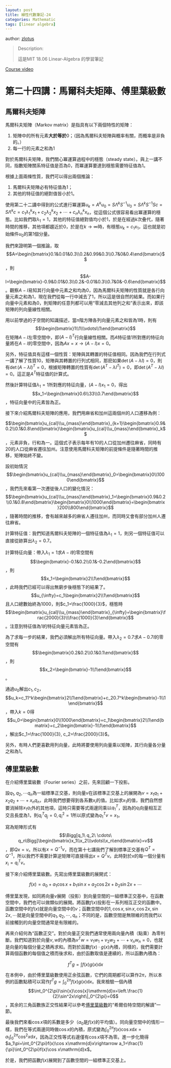 ```yaml
---
layout: post
title: 線性代數筆記-24
categories: Mathematic
tags: [linear algebra]
---
```


author: [zlotus](https://github.com/zlotus/notes-linear-algebra)

> Description:
>
> 這是MIT 18.06 Linear-Algebra 的學習筆記	

[Course video](https://www.youtube.com/watch?v=QVKj3LADCnA&list=PLE7DDD91010BC51F8&index=25&ab_channel=MITOpenCourseWare)

<!-- more -->

# 第二十四講：馬爾科夫矩陣、傅里葉級數

## 馬爾科夫矩陣

馬爾科夫矩陣（Markov matrix）是指具有以下兩個特性的矩陣：

1. 矩陣中的所有元素**大於等於**$0$；（因為馬爾科夫矩陣與概率有關，而概率是非負的。）
2. 每一行的元素之和為$1$

對於馬爾科夫矩陣，我們關心冪運算過程中的穩態（steady state）。與上一講不同，指數矩陣關系特征值是否為$0$，而冪運算要達到穩態需要特征值為$1$。

根據上面兩條性質，我們可以得出兩個推論：

1. 馬爾科夫矩陣必有特征值為$1$；
2. 其他的特征值的絕對值皆小於$1$。

使用第二十二講中得到的公式進行冪運算$u_k=A^ku_0=S\Lambda^kS^{-1}u_0=S\Lambda^kS^{-1}Sc=S\Lambda^kc=c_1\lambda_1^kx_1+c_2\lambda_2^kx_2+\cdots+c_n\lambda_n^kx_n$，從這個公式很容易看出冪運算的穩態。比如我們取$\lambda_1=1$，其他的特征值絕對值均小於$1$，於是在經過$k$次叠代，隨著時間的推移，其他項都趨近於$0$，於是在$k\to\infty$時，有穩態$u_k=c_1x_1$，這也就是初始條件$u_0$的第$1$個分量。

我們來證明第一個推論，取$$A=\begin{bmatrix}0.1&0.01&0.3\\0.2&0.99&0.3\\0.7&0&0.4\end{bmatrix}$$，則$$A-I=\begin{bmatrix}-0.9&0.01&0.3\\0.2&-0.01&0.3\\0.7&0&-0.6\end{bmatrix}$$。觀察$A-I$易知其行向量中元素之和均為$0$，因為馬爾科夫矩陣的性質就是各行向量元素之和為$1$，現在我們從每一行中減去了$1$，所以這是很自然的結果。而如果行向量中元素和為$0$，則矩陣的任意列都可以用“零減去其他列之和”表示出來，即該矩陣的列向量線性相關。

用以前學過的子空間的知識描述，當$n$階方陣各列向量元素之和皆為$1$時，則有$$\begin{bmatrix}1\\1\\\vdots\\1\end{bmatrix}$$在矩陣$A-I$左零空間中，即$(A-I)^T$行向量線性相關。而$A$特征值$1$所對應的特征向量將在$A-I$的零空間中，因為$Ax=x\rightarrow(A-I)x=0$。

另外，特征值具有這樣一個性質：矩陣與其轉置的特征值相同。因為我們在行列式一講了解了性質10，矩陣與其轉置的行列式相同，那麽如果$\det(A-\lambda I)=0$，則有$\det(A-\lambda I)^T=0$，根據矩陣轉置的性質有$\det(A^T-\lambda I^T)=0$，即$\det(A^T-\lambda I)=0$。這正是$A^T$特征值的計算式。

然後計算特征值$\lambda_1=1$所對應的特征向量，$(A-I)x_1=0$，得出$$x_1=\begin{bmatrix}0.6\\33\\0.7\end{bmatrix}$$，特征向量中的元素皆為正。

接下來介紹馬爾科夫矩陣的應用，我們用麻省和加州這兩個州的人口遷移為例：

$$\begin{bmatrix}u_{cal}\\u_{mass}\end{bmatrix}_{k+1}\begin{bmatrix}0.9&0.2\\0.1&0.8\end{bmatrix}\begin{bmatrix}u_{cal}\\u_{mass}\end{bmatrix}_k$$，元素非負，行和為一。這個式子表示每年有$10%$的人口從加州遷往麻省，同時有$20%$的人口從麻省遷往加州。注意使用馬爾科夫矩陣的前提條件是隨著時間的推移，矩陣始終不變。

設初始情況$$\begin{bmatrix}u_{cal}\\u_{mass}\end{bmatrix}_0=\begin{bmatrix}0\\1000\end{bmatrix}$$，我們先來看第一次遷徙後人口的變化情況：$$\begin{bmatrix}u_{cal}\\u_{mass}\end{bmatrix}_1=\begin{bmatrix}0.9&0.2\\0.1&0.8\end{bmatrix}\begin{bmatrix}0\\1000\end{bmatrix}=\begin{bmatrix}200\\800\end{bmatrix}$$，隨著時間的推移，會有越來越多的麻省人遷往加州，而同時又會有部分加州人遷往麻省。

計算特征值：我們知道馬爾科夫矩陣的一個特征值為$\lambda_1=1$，則另一個特征值可以直接從跡算出$\lambda_2=0.7$。

計算特征向量：帶入$\lambda_1=1$求$A-I$的零空間有$$\begin{bmatrix}-0.1&0.2\\0.1&-0.2\end{bmatrix}$$，則$$x_1=\begin{bmatrix}2\\1\end{bmatrix}$$，此時我們已經可以得出無窮步後穩態下的結果了。$$u_{\infty}=c_1\begin{bmatrix}2\\1\end{bmatrix}$$且人口總數始終為$1000$，則$c_1=\frac{1000}{3}$，穩態時$$\begin{bmatrix}u_{cal}\\u_{mass}\end{bmatrix}_{\infty}=\begin{bmatrix}\frac{2000}{3}\\\frac{1000}{3}\end{bmatrix}$$。注意到特征值為$1$的特征向量元素皆為正。

為了求每一步的結果，我們必須解出所有特征向量。帶入$\lambda_2=0.7$求$A-0.7I$的零空間有$$\begin{bmatrix}0.2&0.2\\0.1&0.1\end{bmatrix}$$，則$$x_2=\begin{bmatrix}-1\\1\end{bmatrix}$$。

通過$u_0$解出$c_1, c_2$，$$u_k=c_11^k\begin{bmatrix}2\\1\end{bmatrix}+c_20.7^k\begin{bmatrix}-1\\1\end{bmatrix}$$，帶入$k=0$得$$u_0=\begin{bmatrix}0\\1000\end{bmatrix}=c_1\begin{bmatrix}2\\1\end{bmatrix}+c_2\begin{bmatrix}-1\\1\end{bmatrix}$$，解出$c_1=\frac{1000}{3}, c_2=\frac{2000}{3}$。

另外，有時人們更喜歡用列向量，此時將要使用列向量乘以矩陣，其行向量各分量之和為$1$。

## 傅里葉級數

在介紹傅里葉級數（Fourier series）之前，先來回顧一下投影。

設$q_1,q_2,\cdots q_n$為一組標準正交基，則向量$v$在該標準正交基上的展開為$v=x_1q_1+x_2q_2+\cdots+x_nq_n$，此時我們想要得到各系數$x_i$的值。比如求$x_1$的值，我們自然想要消掉除$x_1q_1$外的其他項，這時只需要等式兩邊同乘以$q_1^T$，因為的$q_i$向量相互正交且長度為$1$，則$q_i^Tq_j=0, q_i^2=1$所以原式變為$q_1^Tv=x_1$。

寫為矩陣形式有$$\Bigg[q_1\ q_2\ \cdots\ q_n\Bigg]\begin{bmatrix}x_1\\x_2\\\vdots\\x_n\end{bmatrix}=v$$，即$Qx=v$。所以有$x=Q^{-1}v$，而在第十七講我們了解到標準正交基有$Q^T=Q^{-1}$，所以我們不需要計算逆矩陣可直接得出$x=Q^Tv$。此時對於$x$的每一個分量有$x_i=q_i^Tv$。

接下來介紹傅里葉級數。先寫出傅里葉級數的展開式：

$$
f(x)=a_0+a_1\cos x+b_1\sin x+a_2\cos 2x+b_2\sin 2x+\cdots
$$

傅里葉发現，如同將向量$v$展開（投影）到向量空間的一組標準正交基中，在函數空間中，我們也可以做類似的展開。將函數$f(x)$投影在一系列相互正交的函數中。函數空間中的$f(x)$就是向量空間中的$v$；函數空間中的$1,\cos x,\sin x,\cos 2x,\sin 2x,\cdots$就是向量空間中的$q_1,q_2,\cdots,q_n$；不同的是，函數空間是無限維的而我們以前接觸到的向量空間通常是有限維的。

再來介紹何為“函數正交”。對於向量正交我們通常使用兩向量內積（點乘）為零判斷。我們知道對於向量$v,w$的內積為$v^Tw=v_1w_1+v_2w_2+\cdots+v_nw_n=0$，也就是向量的每個分量之積再求和。而對於函數$f(x)\cdot g(x)$內積，同樣的，我們需要計算兩個函數的每個值之積而後求和，由於函數取值是連續的，所以函數內積為：

$$f^Tg=\int f(x)g(x)\mathrm{d}x$$

在本例中，由於傅里葉級數使用正余弦函數，它們的周期都可以算作$2\pi$，所以本例的函數點積可以寫作$f^Tg=\int_0^{2\pi}f(x)g(x)\mathrm{d}x$。我來檢驗一個內積$$\int_0^{2\pi}\sin{x}\cos{x}\mathrm{d}x=\left.\frac{1}{2}\sin^2x\right\|_0^{2\pi}=0$$，其余的三角函數族正交性結果可以參考[傅里葉級數](https://zh.wikipedia.org/wiki/%E5%82%85%E9%87%8C%E5%8F%B6%E7%BA%A7%E6%95%B0)的“希爾伯特空間的解讀”一節。

最後我們來看$\cos x$項的系數是多少（$a_0$是$f(x)$的平均值）。同向量空間中的情形一樣，我們在等式兩邊同時做$\cos x$的內積，原式變為$\int_0^{2\pi}f(x)\cos x\mathrm{d}x=a_1\int_0^{2\pi}\cos^2x\mathrm{d}x$，因為正交性等式右邊僅有$\cos x$項不為零。進一步化簡得$a_1\pi=\int_0^{2\pi}f(x)\cos x\mathrm{d}x\rightarrow a_1=\frac{1}{\pi}\int_0^{2\pi}f(x)\cos x\mathrm{d}x$。

於是，我們把函數$f(x)$展開到了函數空間的一組標準正交基上。
